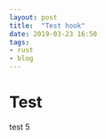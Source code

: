 ```yaml
---
layout: post
title:  "Test hook"
date: 2019-03-23 16:50
tags:
- rust
- blog
---
```


# Test

test 5
